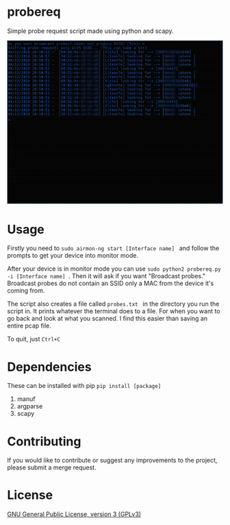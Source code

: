 # probereq
Simple probe request script made using python and scapy.

![Picture](images/probereq.png)

# Usage
Firstly you need to ```sudo airmon-ng start [Interface name] ``` and follow the prompts to get your device into monitor mode.

After your device is in monitor mode you can use ```sudo python2 probereq.py -i [Interface name] ```.
Then it will ask if you want "Broadcast probes." Broadcast probes do not contain an SSID only a MAC from the device it's coming from.

The script also creates a file called ```probes.txt ``` in the directory you run the script in. It prints whatever the terminal does to a file. For when you want to go back and look at what you scanned.
I find this easier than saving an entire pcap file.

To quit, just ```Ctrl+C```

# Dependencies
These can be installed with pip ```pip install [package]```

1. manuf
2. argparse
3. scapy

# Contributing

If you would like to contribute or suggest any improvements to the project, please submit a merge request.


# License

[GNU General Public License, version 3 (GPLv3)](https://www.gnu.org/licenses/gpl.txt)

